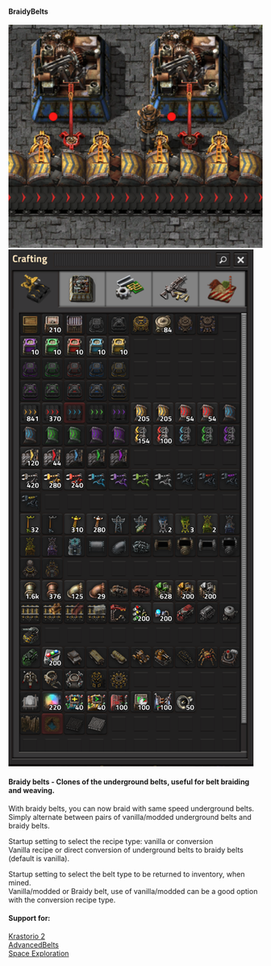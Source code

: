 #### BraidyBelts
 
![Braidy belts](/braiding.png)
![Crafting](/crafting.png)

#### Braidy belts - Clones of the underground belts, useful for belt braiding and weaving.  

With braidy belts, you can now braid with same speed underground belts.  
Simply alternate between pairs of vanilla/modded underground belts and braidy belts.  

Startup setting to select the recipe type: vanilla or conversion  
Vanilla recipe or direct conversion of underground belts to braidy belts (default is vanilla).  

Startup setting to select the belt type to be returned to inventory, when mined.  
Vanilla/modded or Braidy belt, use of vanilla/modded can be a good option with the conversion recipe type.  

#### Support for:  

[Krastorio 2](https://mods.factorio.com/mod/Krastorio2)  
[AdvancedBelts](https://mods.factorio.com/mod/AdvancedBelts)  
[Space Exploration](https://mods.factorio.com/mod/space-exploration)  
